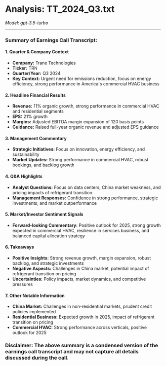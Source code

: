 # Analysis: TT_2024_Q3.txt

*Model: gpt-3.5-turbo*

---

### Summary of Earnings Call Transcript:

#### 1. **Quarter & Company Context**
- **Company:** Trane Technologies
- **Ticker:** TRN
- **Quarter/Year:** Q3 2024
- **Key Context:** Urgent need for emissions reduction, focus on energy efficiency, strong performance in America's commercial HVAC business

#### 2. **Headline Financial Results**
- **Revenue:** 11% organic growth, strong performance in commercial HVAC and residential segments
- **EPS:** 21% growth
- **Margins:** Adjusted EBITDA margin expansion of 120 basis points
- **Guidance:** Raised full-year organic revenue and adjusted EPS guidance

#### 3. **Management Commentary**
- **Strategic Initiatives:** Focus on innovation, energy efficiency, and sustainability
- **Market Updates:** Strong performance in commercial HVAC, robust bookings, and backlog growth

#### 4. **Q&A Highlights**
- **Analyst Questions:** Focus on data centers, China market weakness, and pricing impacts of refrigerant transition
- **Management Responses:** Confidence in strong performance, strategic investments, and market outperformance

#### 5. **Market/Investor Sentiment Signals**
- **Forward-looking Commentary:** Positive outlook for 2025, strong growth expected in commercial HVAC, resilience in services business, and balanced capital allocation strategy

#### 6. **Takeaways**
- **Positive Insights:** Strong revenue growth, margin expansion, robust backlog, and strategic investments
- **Negative Aspects:** Challenges in China market, potential impact of refrigerant transition on pricing
- **Uncertainties:** Policy impacts, market dynamics, and competitive pressures

#### 7. **Other Notable Information**
- **China Market:** Challenges in non-residential markets, prudent credit policies implemented
- **Residential Business:** Expected growth in 2025, impact of refrigerant transition on pricing
- **Commercial HVAC:** Strong performance across verticals, positive outlook for 2025

### Disclaimer: The above summary is a condensed version of the earnings call transcript and may not capture all details discussed during the call.